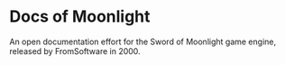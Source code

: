 # Docs of Moonlight
An open documentation effort for the Sword of Moonlight game engine, released by FromSoftware in 2000.
